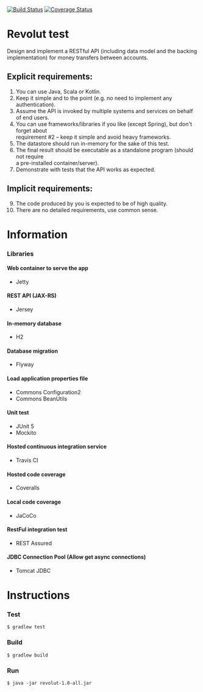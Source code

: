 [![Build Status](https://api.travis-ci.com/jullierme/revolut-test.svg?branch=master)](https://travis-ci.org/jullierme/revolut-test)
[![Coverage Status](https://coveralls.io/repos/github/jullierme/revolut-test/badge.svg?branch=master)](https://coveralls.io/github/jullierme/revolut-test?branch=master)

# Revolut test
Design and implement a RESTful API (including data model and the backing implementation)  for money transfers between accounts.  

## Explicit requirements:  

1. You can use Java, Scala or Kotlin.  
2. Keep it simple and to the point (e.g. no need to implement any authentication).  
3. Assume the API is invoked by multiple systems and services on behalf of end users.  
4. You can use frameworks/libraries if you like (except Spring), but don't forget about  
requirement #2 – keep it simple and avoid heavy frameworks.  
5. The datastore should run in-memory for the sake of this test.  
6. The final result should be executable as a standalone program (should not require  
a pre-installed container/server).  
7. Demonstrate with tests that the API works as expected.  

## Implicit requirements:  
9. The code produced by you is expected to be of high quality.  
10. There are no detailed requirements, use common sense.


# Information

### Libraries

#### Web container to serve the app 

   - Jetty

#### REST API (JAX-RS)
   
   - Jersey 
   
#### In-memory database 

   - H2
   
#### Database migration 
   
   - Flyway
 
#### Load application properties file

   - Commons Configuration2
   - Commons BeanUtils

#### Unit test

   - JUnit 5
   - Mockito
   
#### Hosted continuous integration service

   - Travis CI
   
#### Hosted code coverage

   - Coveralls
    
#### Local code coverage 

   - JaCoCo
  
#### RestFul integration test
 
   - REST Assured
      
#### JDBC Connection Pool (Allow get async connections)

   - Tomcat JDBC
         
# Instructions

### Test

    $ gradlew test
    
### Build

    $ gradlew build

### Run

    $ java -jar revolut-1.0-all.jar
    

